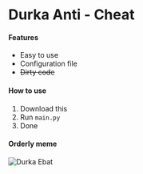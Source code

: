 # Durka Anti - Cheat

#### Features
- Easy to use
- Configuration file
- ~~Dirty code~~

#### How to use
1. Download this
1. Run `main.py `
1. Done

#### Orderly meme
![Durka Ebat](https://cs10.pikabu.ru/post_img/big/2020/02/14/1/1581637383127016272.png "Durka Ebat")
